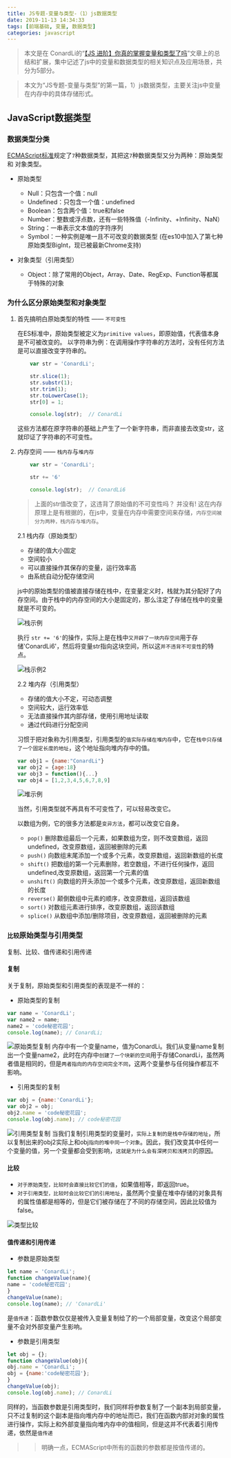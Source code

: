 ```yaml
---
title: JS专题-变量与类型-（1）js数据类型
date: 2019-11-13 14:34:33
tags: [前端基础, 变量, 数据类型]
categories: javascript
---
```


> 本文是在 ConardLi的“[【JS 进阶】你真的掌握变量和类型了吗](https://juejin.im/post/5cec1bcff265da1b8f1aa08f)”文章上的总结和扩展，集中记述了js中的变量和数据类型的相关知识点及应用场景，共分为5部分。

> 本文为“JS专题-变量与类型”的第一篇，1）js数据类型，主要关注js中变量在内存中的具体存储形式。

## JavaScript数据类型

### 数据类型分类

[ECMAScript标准](http://www.ecma-international.org/ecma-262/9.0/index.html)规定了`7`种数据类型，其把这`7`种数据类型又分为两种：原始类型 和 对象类型。
- 原始类型
    - Null：只包含一个值：null
    - Undefined：只包含一个值：undefined
    - Boolean：包含两个值：true和false
    - Number：整数或浮点数，还有一些特殊值（-Infinity、+Infinity、NaN）
    - String：一串表示文本值的字符序列
    - Symbol：一种实例是唯一且不可改变的数据类型
(在es10中加入了第七种原始类型BigInt，现已被最新Chrome支持)

- 对象类型（引用类型）
    - Object：除了常用的Object，Array、Date、RegExp、Function等都属于特殊的对象

### 为什么区分原始类型和对象类型

1. 首先搞明白原始类型的特性 —— `不可变性`

    在ES标准中，原始类型被定义为`primitive values`，即原始值，代表值本身是不可被改变的。
    以字符串为例：在调用操作字符串的方法时，没有任何方法是可以直接改变字符串的。

    ```js
        var str = 'ConardLi';

        str.slice(1);
        str.substr(1);
        str.trim(1);
        str.toLowerCase(1);
        str[0] = 1;

        console.log(str);  // ConardLi
    ```
    这些方法都在原字符串的基础上产生了一个新字符串，而非直接去改变str，这就印证了字符串的不可变性。

2. 内存空间 —— `栈内存`与`堆内存`
    ```js
        var str = 'ConardLi';

        str += '6'

        console.log(str);  // ConardLi6
    ```
    > 上面的str值改变了，这违背了原始值的不可变性吗？
    并没有! 这在内存原理上是有根据的，在js中，变量在内存中需要空间来存储，`内存空间被分为两种，栈内存与堆内存`。

    2.1 栈内存（原始类型）
    - 存储的值大小固定
    - 空间较小
    - 可以直接操作其保存的变量，运行效率高
    - 由系统自动分配存储空间

    js中的原始类型的值被直接存储在栈中，在变量定义时，栈就为其分配好了内存空间。由于栈中的内存空间的大小是固定的，那么注定了存储在栈中的变量就是不可变的。

    ![栈示例](/images/variablesAndTypes/栈示例.png)

    执行 `str += '6'`的操作，实际上是在栈中`又开辟了一块内存空间`用于存储'ConardLi6'，然后将变量str指向这块空间，所以这`并不违背不可变性`的特点。

    ![栈示例2](/images/variablesAndTypes/栈示例2.png)

    2.2 堆内存（引用类型）
    - 存储的值大小不定，可动态调整
    - 空间较大，运行效率低
    - 无法直接操作其内部存储，使用引用地址读取
    - 通过代码进行分配空间

    习惯于把对象称为引用类型，引用类型的`值实际存储在堆内存`中，它在`栈中只存储了一个固定长度的地址`，这个地址指向堆内存中的值。

    ```js
    var obj1 = {name:"ConardLi"}
    var obj2 = {age:18}
    var obj3 = function(){...}
    var obj4 = [1,2,3,4,5,6,7,8,9]
    ```
    ![堆示例](/images/variablesAndTypes/堆示例.png)

    当然，引用类型就不再具有不可变性了，可以轻易改变它。

    以数组为例，它的很多方法都是`变异方法`，都可以改变它自身。
    - `pop()` 删除数组最后一个元素，如果数组为空，则不改变数组，返回undefined，改变原数组，返回被删除的元素
    - `push()` 向数组末尾添加一个或多个元素，改变原数组，返回新数组的长度
    - `shift()` 把数组的第一个元素删除，若空数组，不进行任何操作，返回undefined,改变原数组，返回第一个元素的值
    - `unshift()` 向数组的开头添加一个或多个元素，改变原数组，返回新数组的长度
    - `reverse()` 颠倒数组中元素的顺序，改变原数组，返回该数组
    - `sort()` 对数组元素进行排序，改变原数组，返回该数组
    - `splice()` 从数组中添加/删除项目，改变原数组，返回被删除的元素

### `比较`原始类型与引用类型
复制、比较、值传递和引用传递

#### 复制
关于复制，原始类型和引用类型的表现是不一样的：
- 原始类型的复制
```js
var name = 'ConardLi';
var name2 = name;
name2 = 'code秘密花园';
console.log(name); // ConardLi;
```
![原始类型复制](/images/variablesAndTypes/原始类型复制.png)
内存中有一个变量name，值为ConardLi。我们从变量name复制出一个变量name2，此时在内存中`创建了一个块新的空间`用于存储ConardLi，虽然两者值是相同的，但是`两者指向的内存空间完全不同`，这两个变量参与任何操作都互不影响。

- 引用类型的复制
```js
var obj = {name:'ConardLi'};
var obj2 = obj;
obj2.name = 'code秘密花园';
console.log(obj.name); // code秘密花园
```
![引用类型复制](/images/variablesAndTypes/引用类型复制.png)
当我们复制引用类型的变量时，`实际上复制的是栈中存储的地址`，所以复制出来的obj2实际上和obj`指向的堆中同一个对象`。因此，我们改变其中任何一个变量的值，另一个变量都会受到影响，`这就是为什么会有深拷贝和浅拷贝`的原因。

#### 比较
- `对于原始类型，比较时会直接比较它们的值`，如果值相等，即返回true。
- `对于引用类型，比较时会比较它们的引用地址`，虽然两个变量在堆中存储的对象具有的属性值都是相等的，但是它们被存储在了不同的存储空间，因此比较值为false。

![类型比较](/images/variablesAndTypes/类型比较.png)

#### 值传递和引用传递

- 参数是原始类型
```js
let name = 'ConardLi';
function changeValue(name){
name = 'code秘密花园';
}
changeValue(name);
console.log(name); // 'ConardLi'
```
是`值传递`：函数参数仅仅是被传入变量复制给了的一个局部变量，改变这个局部变量不会对外部变量产生影响。

- 参数是引用类型
```js
let obj = {};
function changeValue(obj){
obj.name = 'ConardLi';
obj = {name:'code秘密花园'};
}
changeValue(obj);
console.log(obj.name); // ConardLi
```
同样的，当函数参数是引用类型时，我们同样将参数复制了一个副本到局部变量，只不过复制的这个副本是指向堆内存中的地址而已，我们在函数内部对对象的属性进行操作，实际上和外部变量指向堆内存中的值相同，但是这并不代表着引用传递，依然是`值传递`

>> 明确一点，ECMAScript中所有的函数的参数都是按值传递的。
